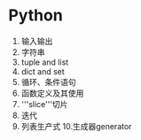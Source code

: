 # Python
1. 输入输出
2. 字符串
3. tuple and list
4. dict and set
5. 循环、条件语句
6. 函数定义及其使用
7. '''slice'''切片
8. 迭代
9. 列表生产式
10.生成器generator
